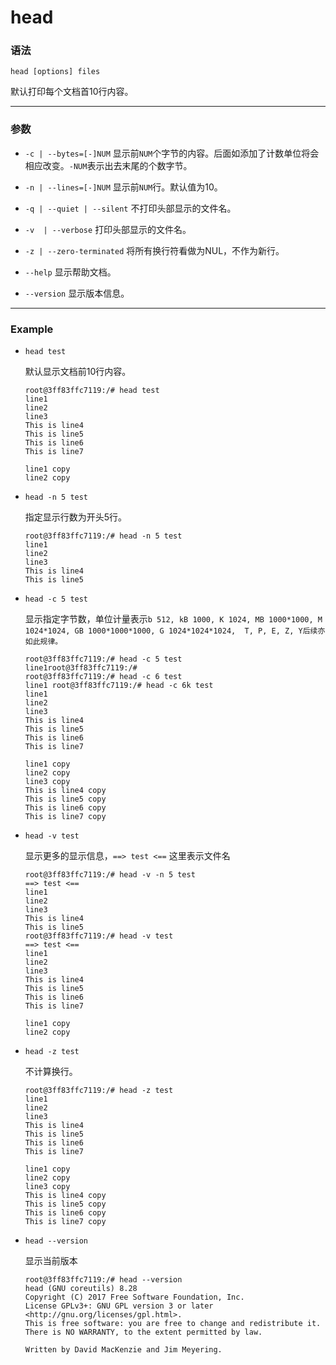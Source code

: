 head
====

### 语法

`head [options] files`

默认打印每个文档首10行内容。

***

### 参数

* `-c | --bytes=[-]NUM` 显示前`NUM`个字节的内容。后面如添加了计数单位将会相应改变。`-NUM`表示出去末尾的个数字节。

* `-n | --lines=[-]NUM` 显示前`NUM`行。默认值为10。

* `-q | --quiet | --silent` 不打印头部显示的文件名。

* `-v  | --verbose` 打印头部显示的文件名。

* `-z | --zero-terminated` 将所有换行符看做为NUL，不作为新行。

* `--help` 显示帮助文档。

* `--version` 显示版本信息。

***

### Example

* `head test`

    默认显示文档前10行内容。

    ```
    root@3ff83ffc7119:/# head test
    line1
    line2
    line3
    This is line4
    This is line5
    This is line6
    This is line7

    line1 copy
    line2 copy
    ```

* `head -n 5 test`

    指定显示行数为开头5行。

    ```
    root@3ff83ffc7119:/# head -n 5 test
    line1
    line2
    line3
    This is line4
    This is line5
    ```

* `head -c 5 test`

    显示指定字节数，单位计量表示`b 512, kB 1000, K 1024, MB 1000*1000, M 1024*1024, GB 1000*1000*1000, G 1024*1024*1024,  T, P, E, Z, Y后续亦如此规律。`

    ```
    root@3ff83ffc7119:/# head -c 5 test
    line1root@3ff83ffc7119:/#
    root@3ff83ffc7119:/# head -c 6 test
    line1 root@3ff83ffc7119:/# head -c 6k test
    line1
    line2
    line3
    This is line4
    This is line5
    This is line6
    This is line7

    line1 copy
    line2 copy
    line3 copy
    This is line4 copy
    This is line5 copy
    This is line6 copy
    This is line7 copy
    ```

* `head -v test`

    显示更多的显示信息，`==> test <==` 这里表示文件名

    ```
    root@3ff83ffc7119:/# head -v -n 5 test
    ==> test <==
    line1
    line2
    line3
    This is line4
    This is line5
    root@3ff83ffc7119:/# head -v test
    ==> test <==
    line1
    line2
    line3
    This is line4
    This is line5
    This is line6
    This is line7

    line1 copy
    line2 copy
    ```

* `head -z test`

    不计算换行。

    ```
    root@3ff83ffc7119:/# head -z test
    line1
    line2
    line3
    This is line4
    This is line5
    This is line6
    This is line7

    line1 copy
    line2 copy
    line3 copy
    This is line4 copy
    This is line5 copy
    This is line6 copy
    This is line7 copy
    ```

* `head --version`

    显示当前版本

    ```
    root@3ff83ffc7119:/# head --version
    head (GNU coreutils) 8.28
    Copyright (C) 2017 Free Software Foundation, Inc.
    License GPLv3+: GNU GPL version 3 or later <http://gnu.org/licenses/gpl.html>.
    This is free software: you are free to change and redistribute it.
    There is NO WARRANTY, to the extent permitted by law.

    Written by David MacKenzie and Jim Meyering.
    ```
